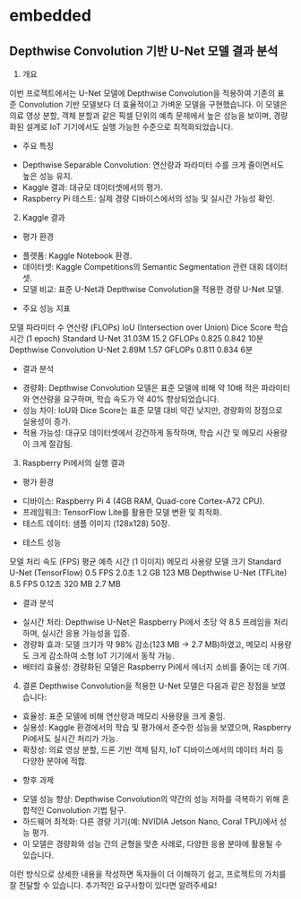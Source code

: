 # embedded

## Depthwise Convolution 기반 U-Net 모델 결과 분석 ##

1. 개요
   
이번 프로젝트에서는 U-Net 모델에 Depthwise Convolution을 적용하여 기존의 표준 Convolution 기반 모델보다 더 효율적이고 가벼운 모델을 구현했습니다. 이 모델은 의료 영상 분할, 객체 분할과 같은 픽셀 단위의 예측 문제에서 높은 성능을 보이며, 경량화된 설계로 IoT 기기에서도 실행 가능한 수준으로 최적화되었습니다.

* 주요 특징
- Depthwise Separable Convolution: 연산량과 파라미터 수를 크게 줄이면서도 높은 성능 유지.
- Kaggle 결과: 대규모 데이터셋에서의 평가.
- Raspberry Pi 테스트: 실제 경량 디바이스에서의 성능 및 실시간 가능성 확인.


2. Kaggle 결과

* 평가 환경
- 플랫폼: Kaggle Notebook 환경.
- 데이터셋: Kaggle Competitions의 Semantic Segmentation 관련 대회 데이터셋.
- 모델 비교: 표준 U-Net과 Depthwise Convolution을 적용한 경량 U-Net 모델.

* 주요 성능 지표

모델                        파라미터     수 연산량 (FLOPs)   IoU (Intersection over Union)   Dice Score    학습 시간 (1 epoch)
Standard U-Net               31.03M       15.2 GFLOPs                    0.825                 0.842         10분
Depthwise Convolution U-Net   2.89M       1.57 GFLOPs                    0.811                 0.834          6분

* 결과 분석
- 경량화: Depthwise Convolution 모델은 표준 모델에 비해 약 10배 적은 파라미터와 연산량을 요구하며, 학습 속도가 약 40% 향상되었습니다.
- 성능 차이: IoU와 Dice Score는 표준 모델 대비 약간 낮지만, 경량화의 장점으로 실용성이 증가.
- 적용 가능성: 대규모 데이터셋에서 강건하게 동작하며, 학습 시간 및 메모리 사용량이 크게 절감됨.


3. Raspberry Pi에서의 실행 결과

* 평가 환경
- 디바이스: Raspberry Pi 4 (4GB RAM, Quad-core Cortex-A72 CPU).
- 프레임워크: TensorFlow Lite를 활용한 모델 변환 및 최적화.
- 테스트 데이터: 샘플 이미지 (128x128) 50장.

* 테스트 성능

모델                          처리 속도 (FPS)   평균 예측 시간 (1 이미지)   메모리 사용량    모델 크기
Standard U-Net (TensorFlow)      0.5 FPS                  2.0초               1.2 GB         123 MB
Depthwise U-Net (TFLite)         8.5 FPS                 0.12초               320 MB         2.7 MB

* 결과 분석
- 실시간 처리: Depthwise U-Net은 Raspberry Pi에서 초당 약 8.5 프레임을 처리하며, 실시간 응용 가능성을 입증.
- 경량화 효과: 모델 크기가 약 98% 감소(123 MB → 2.7 MB)하였고, 메모리 사용량도 크게 감소하여 소형 IoT 기기에서 동작 가능.
- 배터리 효율성: 경량화된 모델은 Raspberry Pi에서 에너지 소비를 줄이는 데 기여.


4. 결론
Depthwise Convolution을 적용한 U-Net 모델은 다음과 같은 장점을 보였습니다:
- 효율성: 표준 모델에 비해 연산량과 메모리 사용량을 크게 줄임.
- 실용성: Kaggle 환경에서의 학습 및 평가에서 준수한 성능을 보였으며, Raspberry Pi에서도 실시간 처리가 가능.
- 확장성: 의료 영상 분할, 드론 기반 객체 탐지, IoT 디바이스에서의 데이터 처리 등 다양한 분야에 적합.

* 향후 과제
- 모델 성능 향상: Depthwise Convolution의 약간의 성능 저하를 극복하기 위해 혼합적인 Convolution 기법 탐구.
- 하드웨어 최적화: 다른 경량 기기(예: NVIDIA Jetson Nano, Coral TPU)에서 성능 평가.
- 이 모델은 경량화와 성능 간의 균형을 맞춘 사례로, 다양한 응용 분야에 활용될 수 있습니다.

이런 방식으로 상세한 내용을 작성하면 독자들이 더 이해하기 쉽고, 프로젝트의 가치를 잘 전달할 수 있습니다. 추가적인 요구사항이 있다면 알려주세요!
